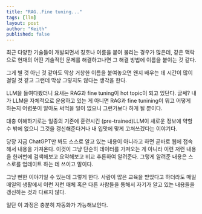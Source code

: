 ```yaml
---
title: "RAG..Fine tuning..."
tags: [llm]
layout: post
author: "Keith"
published: false
---
```


최근 다양한 기술들이 개발되면서 칭호나 이름을 붙여 불리는 경우가 많은데, 같은 맥락으로 
현재의 어떤 기술적인 문제를 해결하고나면 그 해결 방법에 이름을 붙이는 것 같다. 

그게 별 것 아닌 것 같아도 막상 거창한 이름을 붙여놓으면 왠지 배우는 데 시간이 많이 걸릴 것 같고 그런데 막상 그렇지도 않다는 생각을 한다.

LLM을 들여다봤더니 요새는 RAG과 fine tuning이 hot topic이 되고 있단다. 글쎄? 내가 LLM을 자체적으로 운용하고 있는 게 아니면 RAG과 fine tunining이 뭐고 어떻게 하는지 어렴풋이 알아도 
써먹을 일이 없으니 그런가보다 하게 될 뿐이다.

대충 이해하기로는 일종의 기존에 훈련시킨 (pre-trained)LLM이 새로운 정보에 약할 수 밖에 없으니 그것을 갱신해준다거나 내 입맛에 맞게 고쳐쓰겠다는 이야기다.

당장 지금 ChatGPT만 봐도 스스로 알고 있는 내용이 아니라고 하면 곧바로 웹에 접속해서 내용을 가져온다. 이것이 그냥 단순히 데이터를 가져오는 게 아니라
이런 저런 내용을 한꺼번에 검색해보고 요약해보고 비교 추론하여 알려준다. 그렇게 알려준 내용은 스스로를 업데이트 하는 데 쓰이고 말이다.

그냥 뻔한 이야기일 수 있는데 그렇게 한다. 사람이 많은 교육을 받았다고 하더라도 매일 매일의 생활에서 이런 저런 매체 혹은 다른 사람들을 통해서 자기가 알고 있는 내용들을 갱신하는 것과 다르지 않다.

일단 이 과정은 충분히 자동화가 가능해보인다. 

